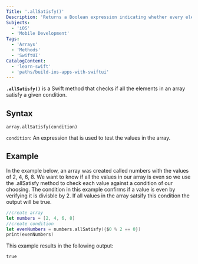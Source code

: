 ```yaml
---
Title: '.allSatisfy()'
Description: 'Returns a Boolean expression indicating whether every element of a sequence satisfies a given condition.'
Subjects:
  - 'iOS'
  - 'Mobile Development'
Tags:
  - 'Arrays'
  - 'Methods'
  - 'SwiftUI'
CatalogContent:
  - 'learn-swift'
  - 'paths/build-ios-apps-with-swiftui'
---
```


**`.allSatisfy()`** is a Swift method that checks if all the elements in an array satisfy a given condition. 

## Syntax

```pseudo
array.allSatisfy(condition)
```

`condition`: An expression that is used to test the values in the array.

## Example

In the example below, an array was created called numbers with the values of 2, 4, 6, 8. We want to know if all the values in our array is even so we use the .allSatisfy method to check each value against a condition of our choosing. The condition in this example confirms if a value is even by verifying it is divisble by 2. If all values in the array satsify this condition the output will be true. 

```swift
//create array
let numbers = [2, 4, 6, 8]
//create condition
let evenNumbers = numbers.allSatisfy({$0 % 2 == 0})
print(evenNumbers)
```

This example results in the following output:

```shell
true
```
